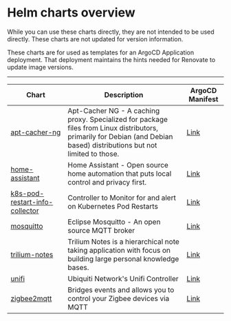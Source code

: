 # Helm charts overview

While you can use these charts directly, they are not intended to be used directly.  These charts are not updated for version information.

These charts are for used as templates for an ArgoCD Application deployment.  That deployment maintains the hints needed for Renovate to update image versions.

---

| Chart | Description | ArgoCD Manifest |
| ----- | ----------- |-----------------|
| [apt-cacher-ng](apps/apt-cacher-ng/) | Apt-Cacher NG - A caching proxy. Specialized for package files from Linux distributors, primarily for Debian (and Debian based) distributions but not limited to those. | [Link](https://github.com/reefland/ansible-k3s-argocd-renovate/tree/master/_extra_apps/apt-cacher-ng) |
| [home-assistant](apps/home-assistant) | Home Assistant - Open source home automation that puts local control and privacy first.| [Link](https://github.com/reefland/ansible-k3s-argocd-renovate/tree/master/_extra_apps/home-assistant-argocd-helm) |
| [k8s-pod-restart-info-collector](apps/pod-restart-info-collector/)| Controller to Monitor for and alert on Kubernetes Pod Restarts | [Link](https://github.com/reefland/ansible-k3s-argocd-renovate/tree/master/_extra_apps/pod-restart-info-collector) |
| [mosquitto](apps/mosquitto) | Eclipse Mosquitto - An open source MQTT broker | [Link](https://github.com/reefland/ansible-k3s-argocd-renovate/tree/master/_extra_apps/mosquitto-argocd-helm) |
| [trilium-notes](apps/trilium-notes/)|Trilium Notes is a hierarchical note taking application with focus on building large personal knowledge bases.| [Link](https://github.com/reefland/ansible-k3s-argocd-renovate/tree/master/_extra_apps/trilium-notes-argocd-helm) |
| [unifi](apps/unifi) | Ubiquiti Network's Unifi Controller | [Link](https://github.com/reefland/ansible-k3s-argocd-renovate/tree/master/_extra_apps/unifi-controller-argocd-helm) |
| [zigbee2mqtt](apps/zigbee2mqtt) | Bridges events and allows you to control your Zigbee devices via MQTT | [Link](https://github.com/reefland/ansible-k3s-argocd-renovate/tree/master/_extra_apps/zigbee2mqtt-argocd-helm) |
